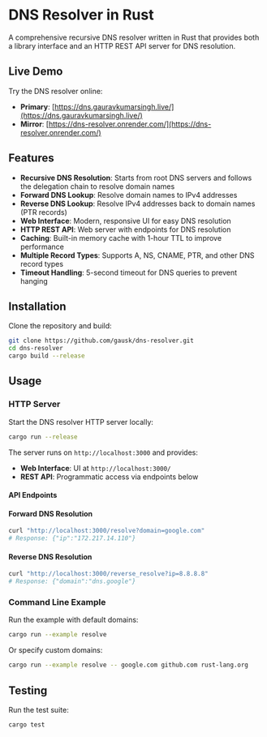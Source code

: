 # DNS Resolver in Rust

A comprehensive recursive DNS resolver written in Rust that provides both a library interface and an HTTP REST API server for DNS resolution.

## Live Demo

Try the DNS resolver online:
- **Primary**: [https://dns.gauravkumarsingh.live/](https://dns.gauravkumarsingh.live/)
- **Mirror**: [https://dns-resolver.onrender.com/](https://dns-resolver.onrender.com/)

## Features

- **Recursive DNS Resolution**: Starts from root DNS servers and follows the delegation chain to resolve domain names
- **Forward DNS Lookup**: Resolve domain names to IPv4 addresses
- **Reverse DNS Lookup**: Resolve IPv4 addresses back to domain names (PTR records)
- **Web Interface**: Modern, responsive UI for easy DNS resolution
- **HTTP REST API**: Web server with endpoints for DNS resolution
- **Caching**: Built-in memory cache with 1-hour TTL to improve performance
- **Multiple Record Types**: Supports A, NS, CNAME, PTR, and other DNS record types
- **Timeout Handling**: 5-second timeout for DNS queries to prevent hanging

## Installation

Clone the repository and build:

```bash
git clone https://github.com/gausk/dns-resolver.git
cd dns-resolver
cargo build --release
```

## Usage

### HTTP Server

Start the DNS resolver HTTP server locally:

```bash
cargo run --release
```

The server runs on `http://localhost:3000` and provides:
- **Web Interface**: UI at `http://localhost:3000/`
- **REST API**: Programmatic access via endpoints below

#### API Endpoints

#### Forward DNS Resolution
```bash
curl "http://localhost:3000/resolve?domain=google.com"
# Response: {"ip":"172.217.14.110"}
```

#### Reverse DNS Resolution
```bash
curl "http://localhost:3000/reverse_resolve?ip=8.8.8.8"
# Response: {"domain":"dns.google"}
```

### Command Line Example

Run the example with default domains:

```bash
cargo run --example resolve
```

Or specify custom domains:

```bash
cargo run --example resolve -- google.com github.com rust-lang.org
```

## Testing

Run the test suite:

```bash
cargo test
```